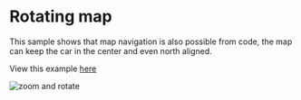 # Rotating map

This sample shows that map navigation is also possible from code, the map can keep the car in the center and even north aligned.

View this example [here](https://esrinederland.github.io/coolmaps/RotatingMap/RotatingMap.html?ref=readme)

![zoom and rotate](../images/20221202_zoomandrotate.gif)

